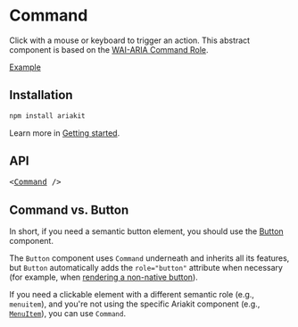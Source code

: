 # Command

<p data-description>
  Click with a mouse or keyboard to trigger an action. This abstract component is based on the <a href="https://w3c.github.io/aria/#command">WAI-ARIA Command Role</a>.
</p>

<a href="./__examples__/command/index.tsx" data-playground>Example</a>

## Installation

```sh
npm install ariakit
```

Learn more in [Getting started](/guide/getting-started).

## API

<pre data-api>
&lt;<a href="/reference/command">Command</a> /&gt;
</pre>

## Command vs. Button

In short, if you need a semantic button element, you should use the [Button](/components/button) component.

The `Button` component uses `Command` underneath and inherits all its features, but `Button` automatically adds the `role="button"` attribute when necessary (for example, when [rendering a non-native button](/examples/button-as-div)).

If you need a clickable element with a different semantic role (e.g., `menuitem`), and you're not using the specific Ariakit component (e.g., [`MenuItem`](/api-reference/menu-item)), you can use `Command`.
